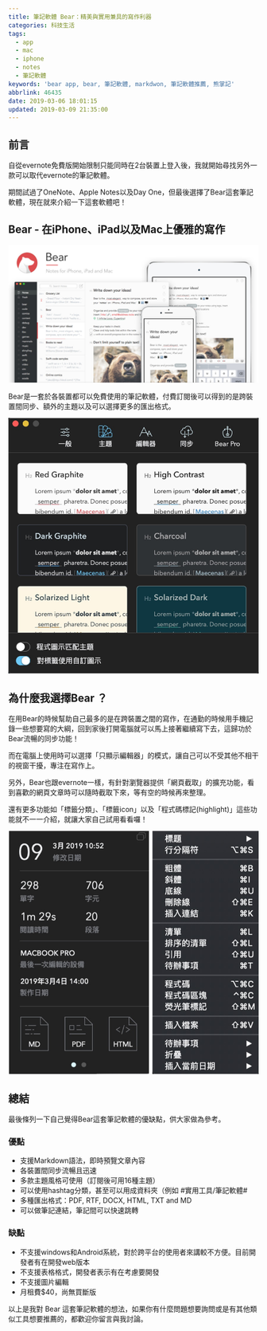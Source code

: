 ```yaml
---
title: 筆記軟體 Bear：精美與實用兼具的寫作利器
categories: 科技生活
tags:
  - app
  - mac
  - iphone
  - notes
  - 筆記軟體
keywords: 'bear app, bear, 筆記軟體, markdwon, 筆記軟體推薦, 熊掌記'
abbrlink: 46435
date: 2019-03-06 18:01:15
updated: 2019-03-09 21:35:00
---
```


## 前言
自從evernote免費版開始限制只能同時在2台裝置上登入後，我就開始尋找另外一款可以取代evernote的筆記軟體。

期間試過了OneNote、Apple Notes以及Day One，但最後選擇了Bear這套筆記軟體，現在就來介紹一下這套軟體吧！

## Bear - 在iPhone、iPad以及Mac上優雅的寫作
![圖片來自官網](Bear｜精美與實用兼具的寫作利器/image1.jpg)

Bear是一套於各裝置都可以免費使用的筆記軟體，付費訂閱後可以得到的是跨裝置間同步、額外的主題以及可以選擇更多的匯出格式。

<!--more-->

![Bear主題樣式選擇](Bear｜精美與實用兼具的寫作利器/image2.jpg)

## 為什麼我選擇Bear ？
在用Bear的時候幫助自己最多的是在跨裝置之間的寫作，在通勤的時候用手機記錄一些想要寫的大綱，回到家後打開電腦就可以馬上接著繼續寫下去，這歸功於Bear流暢的同步功能！

而在電腦上使用時可以選擇「只顯示編輯器」的模式，讓自己可以不受其他不相干的視窗干擾，專注在寫作上。

另外，Bear也跟evernote一樣，有針對瀏覽器提供「網頁截取」的擴充功能，看到喜歡的網頁文章時可以隨時截取下來，等有空的時候再來整理。

還有更多功能如「標籤分類」、「標籤icon」以及「程式碼標記(highlight)」這些功能就不一一介紹，就讓大家自己試用看看囉！

![字元統計功能及編輯快捷鍵](Bear｜精美與實用兼具的寫作利器/image3.png)

## 總結
最後條列一下自己覺得Bear這套筆記軟體的優缺點，供大家做為參考。

### 優點
* 支援Markdown語法，即時預覽文章內容
* 各裝置間同步流暢且迅速
* 多款主題風格可使用（訂閱後可用16種主題）
* 可以使用hashtag分類，甚至可以用成資料夾（例如 #實用工具/筆記軟體#
* 多種匯出格式：PDF, RTF, DOCX, HTML, TXT and MD
* 可以做筆記連結，筆記間可以快速跳轉

### 缺點
* 不支援windows和Android系統，對於跨平台的使用者來講較不方便。目前開發者有在開發web版本
* 不支援表格格式，開發者表示有在考慮要開發
* 不支援圖片編輯
* 月租費$40，尚無買斷版

以上是我對 Bear 這套筆記軟體的想法，如果你有什麼問題想要詢問或是有其他類似工具想要推薦的，都歡迎你留言與我討論。

